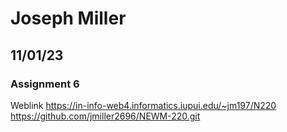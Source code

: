 # Joseph Miller
## 11/01/23
### Assignment 6
Weblink https://in-info-web4.informatics.iupui.edu/~jm197/N220
https://github.com/jmiller2696/NEWM-220.git
